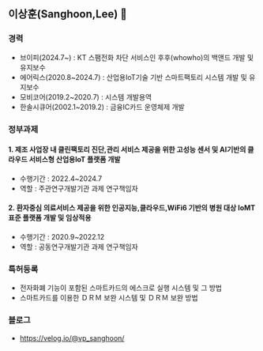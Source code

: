 ## 이상훈(Sanghoon,Lee) 👋

### 경력
* 브이피(2024.7~) : KT 스팸전화 차단 서비스인 후후(whowho)의 백앤드 개발 및 유지보수
* 에어릭스(2020.8~2024.7) : 산업용IoT기술 기반 스마트팩토리 시스템 개발 및 유지보수
* 모비코어(2019.2~2020.7) : 시스템 개발용역
* 한솔시큐어(2002.1~2019.2) : 금융IC카드 운영체제 개발

### 정부과제

#### 1. 제조 사업장 내 클린팩토리 진단,관리 서비스 제공을 위한 고성능 센서 및 AI기반의 클라우드 서비스형 산업용IoT 플랫폼 개발
* 수행기간 : 2022.4~2024.7
* 역할 : 주관연구개발기관 과제 연구책임자
  
#### 2. 환자중심 의료서비스 제공을 위한 인공지능,클라우드,WiFi6 기반의 병원 대상 IoMT 표준 플랫폼 개발 및 임상적용
* 수행기간 : 2020.9~2022.12
* 역할 : 공동연구개발기관 과제 연구책임자

### 특허등록
* 전자화폐 기능이 포함된 스마트카드의 에스크로 실행 시스템 및 그 방법
* 스마트카드를 이용한 ＤＲＭ 보완 시스템 및 ＤＲＭ 보완 방법

### 블로그
* https://velog.io/@vp_sanghoon/
